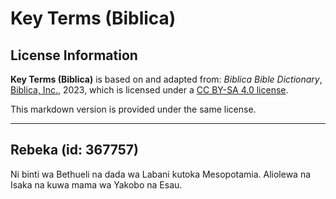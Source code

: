 # Key Terms (Biblica)

## License Information

**Key Terms (Biblica)** is based on and adapted from: _Biblica Bible Dictionary_, [Biblica, Inc.](https://www.biblica.com/), 2023, which is licensed under a [CC BY-SA 4.0 license](https://creativecommons.org/licenses/by-sa/4.0/legalcode.en).

This markdown version is provided under the same license.



--------------------------------

## Rebeka (id: 367757)

Ni binti wa Bethueli na dada wa Labani kutoka Mesopotamia. Aliolewa na Isaka na kuwa mama wa Yakobo na Esau.


